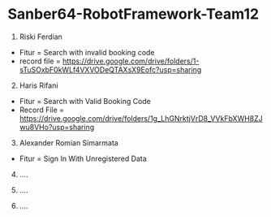# Sanber64-RobotFramework-Team12

1. Riski Ferdian

- Fitur = Search with invalid booking code
- record file = https://drive.google.com/drive/folders/1-sTuSOxbF0kWLf4VXVODeQTAXsX9Eofc?usp=sharing

2. Haris Rifani
- Fitur = Search with Valid Booking Code
- Record File = https://drive.google.com/drive/folders/1g_LhGNrktjVrD8_VVkFbXWH8ZJwu8VHo?usp=sharing

3. Alexander Romian Simarmata
- Fitur = Sign In With Unregistered Data

4. ....

5. ....

6. ....
